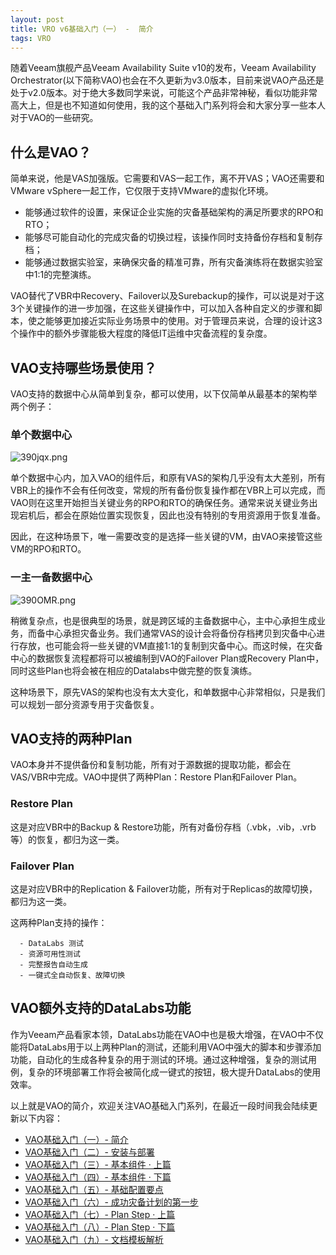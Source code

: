```yaml
---
layout: post
title: VRO v6基础入门（一） -  简介
tags: VRO
---
```



随着Veeam旗舰产品Veeam Availability Suite v10的发布，Veeam Availability Orchestrator(以下简称VAO)也会在不久更新为v3.0版本，目前来说VAO产品还是处于v2.0版本。对于绝大多数同学来说，可能这个产品非常神秘，看似功能非常高大上，但是也不知道如何使用，我的这个基础入门系列将会和大家分享一些本人对于VAO的一些研究。

## 什么是VAO？

简单来说，他是VAS加强版。它需要和VAS一起工作，离不开VAS；VAO还需要和VMware vSphere一起工作，它仅限于支持VMware的虚拟化环境。

 - 能够通过软件的设置，来保证企业实施的灾备基础架构的满足所要求的RPO和RTO；
 - 能够尽可能自动化的完成灾备的切换过程，该操作同时支持备份存档和复制存档；
 - 能够通过数据实验室，来确保灾备的精准可靠，所有灾备演练将在数据实验室中1:1的完整演练。

VAO替代了VBR中Recovery、Failover以及Surebackup的操作，可以说是对于这3个关键操作的进一步加强，在这些关键操作中，可以加入各种自定义的步骤和脚本，使之能够更加接近实际业务场景中的使用。对于管理员来说，合理的设计这3个操作中的额外步骤能极大程度的降低IT运维中灾备流程的复杂度。



## VAO支持哪些场景使用？

VAO支持的数据中心从简单到复杂，都可以使用，以下仅简单从最基本的架构举两个例子：

### 单个数据中心

![390jqx.png](https://s2.ax1x.com/2020/02/16/390jqx.png)



单个数据中心内，加入VAO的组件后，和原有VAS的架构几乎没有太大差别，所有VBR上的操作不会有任何改变，常规的所有备份恢复操作都在VBR上可以完成，而VAO则在这里开始担当关键业务的RPO和RTO的确保任务。通常来说关键业务出现宕机后，都会在原始位置实现恢复，因此也没有特别的专用资源用于恢复准备。

因此，在这种场景下，唯一需要改变的是选择一些关键的VM，由VAO来接管这些VM的RPO和RTO。

### 一主一备数据中心

![390OMR.png](https://s2.ax1x.com/2020/02/16/390OMR.png)

稍微复杂点，也是很典型的场景，就是跨区域的主备数据中心，主中心承担生成业务，而备中心承担灾备业务。我们通常VAS的设计会将备份存档拷贝到灾备中心进行存放，也可能会将一些关键的VM直接1:1的复制到灾备中心。而这时候，在灾备中心的数据恢复流程都将可以被编制到VAO的Failover Plan或Recovery Plan中，同时这些Plan也将会被在相应的Datalabs中做完整的恢复演练。

这种场景下，原先VAS的架构也没有太大变化，和单数据中心非常相似，只是我们可以规划一部分资源专用于灾备恢复。

## VAO支持的两种Plan

VAO本身并不提供备份和复制功能，所有对于源数据的提取功能，都会在VAS/VBR中完成。VAO中提供了两种Plan：Restore Plan和Failover Plan。

### Restore Plan

这是对应VBR中的Backup & Restore功能，所有对备份存档（.vbk，.vib，.vrb等）的恢复，都归为这一类。

### Failover Plan

这是对应VBR中的Replication & Failover功能，所有对于Replicas的故障切换，都归为这一类。

这两种Plan支持的操作：

```
  - DataLabs 测试
  - 资源可用性测试
  - 完整报告自动生成
  - 一键式全自动恢复、故障切换
```

## VAO额外支持的DataLabs功能

作为Veeam产品看家本领，DataLabs功能在VAO中也是极大增强，在VAO中不仅能将DataLabs用于以上两种Plan的测试，还能利用VAO中强大的脚本和步骤添加功能，自动化的生成各种复杂的用于测试的环境。通过这种增强，复杂的测试用例，复杂的环境部署工作将会被简化成一键式的按钮，极大提升DataLabs的使用效率。



以上就是VAO的简介，欢迎关注VAO基础入门系列，在最近一段时间我会陆续更新以下内容：

- [VAO基础入门（一）-  简介](https://blog.backupnext.cloud/_posts/2020-02-17-VAO-Guide-01/)
- [VAO基础入门（二）-  安装与部署](https://blog.backupnext.cloud/_posts/2020-02-18-VAO-Guide-02/)
- [VAO基础入门（三）-  基本组件 · 上篇](https://blog.backupnext.cloud/_posts/2020-02-19-VAO-Guide-03/)
- [VAO基础入门（四）-  基本组件 · 下篇](https://blog.backupnext.cloud/_posts/2020-02-20-VAO-Guide-04/)
- [VAO基础入门（五）-  基础配置要点](https://blog.backupnext.cloud/_posts/2020-02-21-VAO-Guide-05/)
- [VAO基础入门（六）-  成功灾备计划的第一步](https://blog.backupnext.cloud/_posts/2020-02-25-VAO-Guide-06/)
- [VAO基础入门（七）-  Plan Step  · 上篇](https://blog.backupnext.cloud/_posts/2020-02-27-VAO-Guide-07/)
- [VAO基础入门（八）-  Plan Step  · 下篇](https://blog.backupnext.cloud/_posts/2020-02-28-VAO-Guide-08/)
- [VAO基础入门（九）-  文档模板解析](https://blog.backupnext.cloud/_posts/2020-03-02-VAO-Guide-09/)